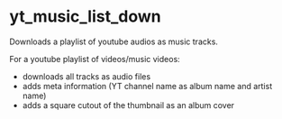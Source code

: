 # yt_music_list_down
Downloads a playlist of youtube audios as music tracks.

For a youtube playlist of videos/music videos:
- downloads all tracks as audio files
- adds meta information (YT channel name as album name and artist name)
- adds a square cutout of the thumbnail as an album cover
